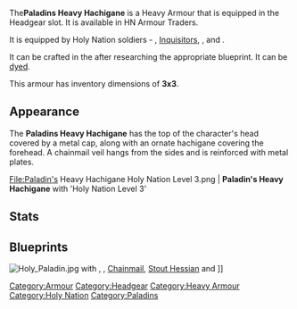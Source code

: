 The**Paladins Heavy Hachigane** is a Heavy Armour that is equipped in
the Headgear slot. It is available in HN Armour Traders.

It is equipped by Holy Nation soldiers - [](High_Paladin.md),
[Inquisitors](Inquisitor.md "wikilink"), [](Protector_of_the_Flame.md), and [](Strayed_Paladin.md).

It can be crafted in the [](Heavy_Armour_Smithy.md) after researching the
appropriate blueprint. It can be [dyed](Colour_Scheme.md "wikilink").

This armour has inventory dimensions of **3x3**.

## Appearance

The **Paladins Heavy Hachigane** has the top of the character's head
covered by a metal cap, along with an ornate hachigane covering the
forehead. A chainmail veil hangs from the sides and is reinforced with
metal plates.

<File:Paladin's> Heavy Hachigane Holy Nation Level 3.png \| **Paladin's
Heavy Hachigane** with 'Holy Nation Level 3' [](Colour_Scheme.md)

## Stats

## Blueprints

![](Holy_Paladin.jpg "Holy_Paladin.jpg") with [](Paladins_Heavy_Hachigane.md), [](Holy_Chest_Plate.md), [Chainmail](Chainmail.md "wikilink"),
[Stout Hessian](Stout_Hessian.md "wikilink") and [](Plated_Longboots.md)\]\]

[Category:Armour](Category:Armour "wikilink")
[Category:Headgear](Category:Headgear "wikilink") [Category:Heavy
Armour](Category:Heavy_Armour "wikilink") [Category:Holy
Nation](Category:Holy_Nation "wikilink")
[Category:Paladins](Category:Paladins "wikilink")